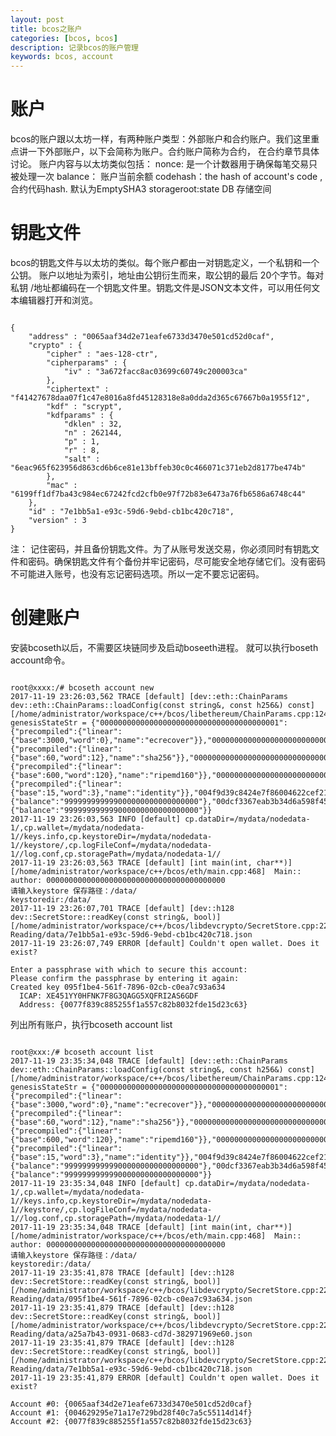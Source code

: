 ```yaml
---
layout: post
title: bcos之账户
categories: [bcos, bcos]
description: 记录bcos的账户管理
keywords: bcos, account
---
```


# 账户
bcos的账户跟以太坊一样，有两种账户类型：外部账户和合约账户。我们这里重点讲一下外部账户，以下会简称为账户。合约账户简称为合约， 在合约章节具体讨论。
账户内容与以太坊类似包括：
nonce: 是一个计数器用于确保每笔交易只被处理一次
balance： 账户当前余额
codehash：the hash of account's code , 合约代码hash. 默认为EmptySHA3
storageroot:state DB 存储空间


# 钥匙文件
bcos的钥匙文件与以太坊的类似。每个账户都由一对钥匙定义，一个私钥和一个公钥。 账户以地址为索引，地址由公钥衍生而来，取公钥的最后 20个字节。每对私钥 /地址都编码在一个钥匙文件里。钥匙文件是JSON文本文件，可以用任何文本编辑器打开和浏览。
<pre><code>
{
    "address" : "0065aaf34d2e71eafe6733d3470e501cd52d0caf",
    "crypto" : {
        "cipher" : "aes-128-ctr",
        "cipherparams" : {
            "iv" : "3a672facc8ac03699c60749c200003ca"
        },
        "ciphertext" : "f41427678daa07f1c47e8016a8fd45128318e8a0dda2d365c67667b0a1955f12",
        "kdf" : "scrypt",
        "kdfparams" : {
            "dklen" : 32,
            "n" : 262144,
            "p" : 1,
            "r" : 8,
            "salt" : "6eac965f623956d863cd6b6ce81e13bffeb30c0c466071c371eb2d8177be474b"
        },
        "mac" : "6199ff1df7ba43c984ec67242fcd2cfb0e97f72b83e6473a76fb6586a6748c44"
    },
    "id" : "7e1bb5a1-e93c-59d6-9ebd-cb1bc420c718",
    "version" : 3
}
</code></pre>

注： 记住密码，并且备份钥匙文件。为了从账号发送交易，你必须同时有钥匙文件和密码。确保钥匙文件有个备份并牢记密码，尽可能安全地存储它们。没有密码不可能进入账号，也没有忘记密码选项。所以一定不要忘记密码。
# 创建账户

安装bcoseth以后，不需要区块链同步及启动boseeth进程。 就可以执行boseth account命令。
<pre><code>
root@xxxx:/# bcoseth account new
2017-11-19 23:26:03,562 TRACE [default] [dev::eth::ChainParams dev::eth::ChainParams::loadConfig(const string&, const h256&) const] [/home/administrator/workspace/c++/bcos/libethereum/ChainParams.cpp:124] genesisStateStr = {"0000000000000000000000000000000000000001":{"precompiled":{"linear":{"base":3000,"word":0},"name":"ecrecover"}},"0000000000000000000000000000000000000002":{"precompiled":{"linear":{"base":60,"word":12},"name":"sha256"}},"0000000000000000000000000000000000000003":{"precompiled":{"linear":{"base":600,"word":120},"name":"ripemd160"}},"0000000000000000000000000000000000000004":{"precompiled":{"linear":{"base":15,"word":3},"name":"identity"}},"004f9d39c8424e7f86004622cef21a0bbe140bfa":{"balance":"999999999999000000000000000000"},"00dcf3367eab3b34d6a598f453d1aee9146b50f3":{"balance":"999999999999000000000000000000"}}
2017-11-19 23:26:03,563 INFO [default] cp.dataDir=/mydata/nodedata-1/,cp.wallet=/mydata/nodedata-1//keys.info,cp.keystoreDir=/mydata/nodedata-1//keystore/,cp.logFileConf=/mydata/nodedata-1//log.conf,cp.storagePath=/mydata/nodedata-1//
2017-11-19 23:26:03,563 TRACE [default] [int main(int, char**)] [/home/administrator/workspace/c++/bcos/eth/main.cpp:468]  Main:: author: 0000000000000000000000000000000000000000
请输入keystore 保存路径：/data/
keystoredir:/data/
2017-11-19 23:26:07,701 TRACE [default] [dev::h128 dev::SecretStore::readKey(const string&, bool)] [/home/administrator/workspace/c++/bcos/libdevcrypto/SecretStore.cpp:227] Reading/data/7e1bb5a1-e93c-59d6-9ebd-cb1bc420c718.json
2017-11-19 23:26:07,749 ERROR [default] Couldn't open wallet. Does it exist?

Enter a passphrase with which to secure this account:
Please confirm the passphrase by entering it again: 
Created key 095f1be4-561f-7896-02cb-c0ea7c93a634
  ICAP: XE451YY0HFNK7F8G3QAGG5XQFRI2AS6GDF
  Address: {0077f839c885255f1a557c82b8032fde15d23c63}
</code></pre>

列出所有账户，执行bcoseth account list
<pre><code>
root@xxx:/# bcoseth account list
2017-11-19 23:35:34,048 TRACE [default] [dev::eth::ChainParams dev::eth::ChainParams::loadConfig(const string&, const h256&) const] [/home/administrator/workspace/c++/bcos/libethereum/ChainParams.cpp:124] genesisStateStr = {"0000000000000000000000000000000000000001":{"precompiled":{"linear":{"base":3000,"word":0},"name":"ecrecover"}},"0000000000000000000000000000000000000002":{"precompiled":{"linear":{"base":60,"word":12},"name":"sha256"}},"0000000000000000000000000000000000000003":{"precompiled":{"linear":{"base":600,"word":120},"name":"ripemd160"}},"0000000000000000000000000000000000000004":{"precompiled":{"linear":{"base":15,"word":3},"name":"identity"}},"004f9d39c8424e7f86004622cef21a0bbe140bfa":{"balance":"999999999999000000000000000000"},"00dcf3367eab3b34d6a598f453d1aee9146b50f3":{"balance":"999999999999000000000000000000"}}
2017-11-19 23:35:34,048 INFO [default] cp.dataDir=/mydata/nodedata-1/,cp.wallet=/mydata/nodedata-1//keys.info,cp.keystoreDir=/mydata/nodedata-1//keystore/,cp.logFileConf=/mydata/nodedata-1//log.conf,cp.storagePath=/mydata/nodedata-1//
2017-11-19 23:35:34,048 TRACE [default] [int main(int, char**)] [/home/administrator/workspace/c++/bcos/eth/main.cpp:468]  Main:: author: 0000000000000000000000000000000000000000
请输入keystore 保存路径：/data/
keystoredir:/data/
2017-11-19 23:35:41,878 TRACE [default] [dev::h128 dev::SecretStore::readKey(const string&, bool)] [/home/administrator/workspace/c++/bcos/libdevcrypto/SecretStore.cpp:227] Reading/data/095f1be4-561f-7896-02cb-c0ea7c93a634.json
2017-11-19 23:35:41,879 TRACE [default] [dev::h128 dev::SecretStore::readKey(const string&, bool)] [/home/administrator/workspace/c++/bcos/libdevcrypto/SecretStore.cpp:227] Reading/data/a25a7b43-0931-0683-cd7d-382971969e60.json
2017-11-19 23:35:41,879 TRACE [default] [dev::h128 dev::SecretStore::readKey(const string&, bool)] [/home/administrator/workspace/c++/bcos/libdevcrypto/SecretStore.cpp:227] Reading/data/7e1bb5a1-e93c-59d6-9ebd-cb1bc420c718.json
2017-11-19 23:35:41,879 ERROR [default] Couldn't open wallet. Does it exist?

Account #0: {0065aaf34d2e71eafe6733d3470e501cd52d0caf}
Account #1: {004629295e71a17e729bd28f40c7a5c55114d14f}
Account #2: {0077f839c885255f1a557c82b8032fde15d23c63}
</code></pre>


